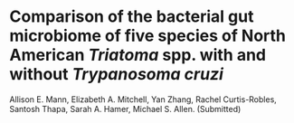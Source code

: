 # Comparison of the bacterial gut microbiome of five species of North American *Triatoma* spp. with and without *Trypanosoma cruzi* 

Allison E. Mann, Elizabeth A. Mitchell, Yan Zhang, Rachel Curtis-Robles, Santosh Thapa, Sarah A. Hamer, Michael S. Allen. (Submitted)
